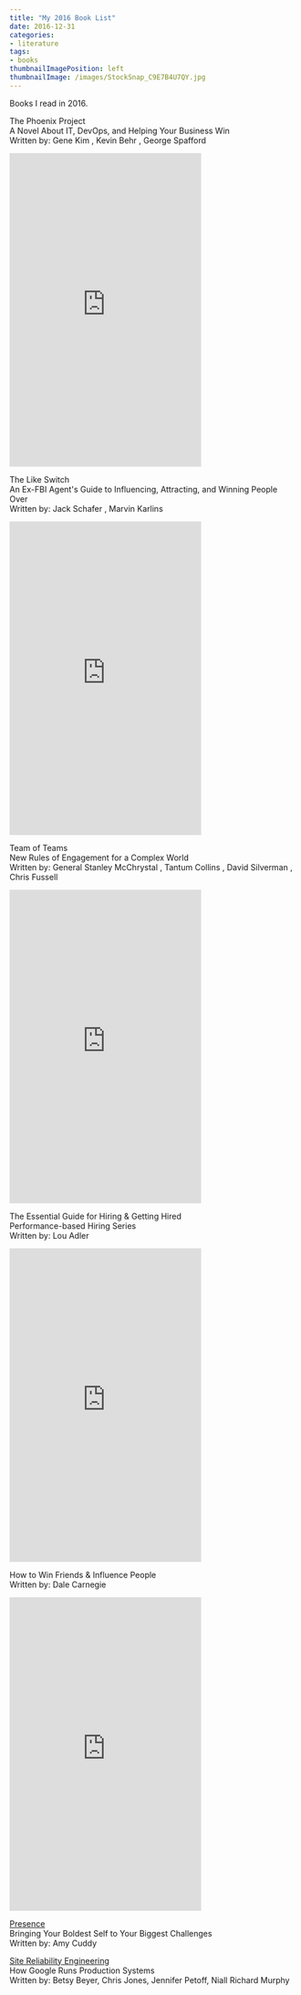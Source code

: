```yaml
---
title: "My 2016 Book List"
date: 2016-12-31
categories:
- literature
tags:
- books
thumbnailImagePosition: left
thumbnailImage: /images/StockSnap_C9E7B4U7QY.jpg
---
```


Books I read in 2016.
<br>

The Phoenix Project
<br>
A Novel About IT, DevOps, and Helping Your Business Win
<br>
Written by: Gene Kim , Kevin Behr , George Spafford
<br>
<iframe type="text/html" width="336" height="550" frameborder="0" allowfullscreen style="max-width:100%" src="https://read.amazon.com/kp/card?asin=B00AZRBLHO&preview=inline&linkCode=kpe&ref_=cm_sw_r_kb_dp_rviByb73EMP0W" ></iframe>

The Like Switch
<br>
An Ex-FBI Agent's Guide to Influencing, Attracting, and Winning People Over
<br>
Written by: Jack Schafer , Marvin Karlins
<br>
<iframe type="text/html" width="336" height="550" frameborder="0" allowfullscreen style="max-width:100%" src="https://read.amazon.com/kp/card?asin=B00IWTWO8C&preview=inline&linkCode=kpe&ref_=cm_sw_r_kb_dp_DziBybR4MHZQE" ></iframe>

Team of Teams
<br>
New Rules of Engagement for a Complex World
<br>
Written by: General Stanley McChrystal , Tantum Collins , David Silverman , Chris Fussell
<br>
<iframe type="text/html" width="336" height="550" frameborder="0" allowfullscreen style="max-width:100%" src="https://read.amazon.com/kp/card?asin=B00KWG9OF4&preview=inline&linkCode=kpe&ref_=cm_sw_r_kb_dp_WBiBybS6NFEFR" ></iframe>

The Essential Guide for Hiring & Getting Hired
<br>
Performance-based Hiring Series
<br>
Written by: Lou Adler
<br>
<iframe type="text/html" width="336" height="550" frameborder="0" allowfullscreen style="max-width:100%" src="https://read.amazon.com/kp/card?asin=B00B9JZMKE&preview=inline&linkCode=kpe&ref_=cm_sw_r_kb_dp_GDiBybXJ4NWA0" ></iframe>

How to Win Friends & Influence People
<br>
Written by: Dale Carnegie
<br>
<iframe type="text/html" width="336" height="550" frameborder="0" allowfullscreen style="max-width:100%" src="https://read.amazon.com/kp/card?asin=B01N1F24U7&preview=inline&linkCode=kpe&ref_=cm_sw_r_kb_dp_9HiByb90M9SPV" ></iframe>

[Presence](https://www.amazon.com/dp/0316256579/ref=cm_sw_r_tw_dp_x_cFiBybTZ9XYJT)
<br>
Bringing Your Boldest Self to Your Biggest Challenges
<br>
Written by: Amy Cuddy
<br>

[Site Reliability Engineering](https://www.amazon.com/Site-Reliability-Engineering-Production-Systems/dp/149192912X/ref=sr_1_1?ie=UTF8&qid=1483554018&sr=8-1&keywords=site+reliability)
<br>
How Google Runs Production Systems
<br>
Written by: Betsy Beyer, Chris Jones, Jennifer Petoff, Niall Richard Murphy
